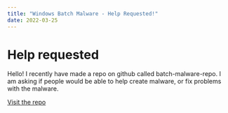 ```yaml
---
title: "Windows Batch Malware - Help Requested!"
date: 2022-03-25
---
```

# Help requested
Hello! I recently have made a repo on github called batch-malware-repo. I am asking if people would be able to help create malware, or fix problems with the malware.

<a href="https://github.com/JoshAtticus/batch-malware-repo">Visit the repo</a>
